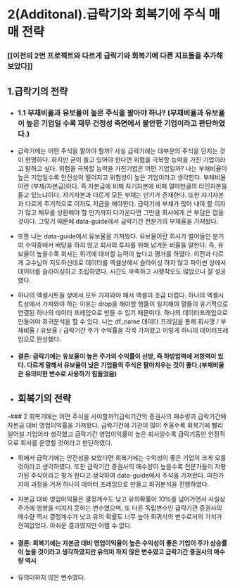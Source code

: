 # 2(Additonal).급락기와 회복기에 주식 매매 전략

### [[이전의 2번 프로젝트와 다르게 급락기와 회복기에 다른 지표들을 추가해보았다]]

## 1.급락기의 전략

- ### 1.1 부채비율과 유보율이 높은 주식을 팔아야 하나? (부채비율과 유보율이 높은 기업일 수록 재무 건정성 측면에서 불안한 기업이라고 판단하였다.)
-  급락기에는 어떤 주식을 팔아야 할까? 사실 급락기에는 대부분의 주식을 던지는 것이 현명하다. 하지만 굳이 들고 있어야 한다면 위험을 극복할 능력을 가진 기업이라고 말하고 싶다. 위험을 극복할 능력을 가진기업은 어떤 기업일까? 나는 부채비율이 높은 기업일수록 안전성이 떨어지고 위험성이 높은 기업이라고 생각한다. 
부채비율이란 (부채/자본금)이다. 즉 자본금에 비해 자기자본에 비해 얼마만큼의 타인자본을 들고 있느냐이다. 자기자본과 다르게 모든 부채는 만기가 존재한다. 또한 자기자본과 다르게 주기적으로 이자도 지급을 해야한다. 급락기에 부채가 많아 내야 할 이자가 많고 채무를 상환해야 할 만기까지 다가온다면 그만큼 회사에게 큰 부담은 없을 것이다. 그렇기 때문에 data-guide에서 급락기간 전분기의 부채율을 가져왔다. 

- 또한 나는 data-guide에서 유보율을 가져왔다. 유보율이란 회사가 벌어들인 분기의 수익중에서 배당을 하지 않고 회사의 투자를 위해 남겨둔 비율을 말한다. 즉, 유보율이 높을수록 회사는 위기에 대처할 능력이 높다고 평가를 하였다. 
이전과 다르게 교수님이 지도하신대로 데이터를 엑셀상에서 슬라이싱 하지 않고 파이썬 상에서 데이터를 슬라이싱하고 조립하였다. 시간도 부족하고 시행착오도 많았으나 잘 성공했다. 

- 하나의 엑셀시트들 상에서 모두 가져와야 해서 엑셀이 조금 더럽다. 하나의 엑셀시트상에서 가져와야 하는 이유는 drop을 해야할 행들이 일치해야 열들이 유기적으로 연결된 하나의 데이터 프레임으로 만들 수 있기 때문이다. 하나의 데이터프레임으로 만들어야 회귀분석을 할 수 있다. 나는 df_name 데이터 프레임을 통해 회사명 / 부채비율 / 유보율 / 급락기간 주가 수익률을 각각 가져왔고 이렇게 하나의 데이터프레임으로 완성했다.

- #### 결론: 급락기에는 유보율이 높은 주가의 수익률이 선방, 즉 하방압력에 저항력이 있다. 다르게 말해서 유보율이 낮은 기업들의 주식은 팔아치우는 것이 좋다.(부채비율은 유의미한 변수로 사용하기 힘들었음)

- ## 회복기의 전략

-### 2 회복기에는 어떤 주식을 사야할까?(급락기간의 증권사의 매수량과 급락기간에 자본금 대비 영업이익률을 가져왔다. 급락기간에 기관이 많이 주울수록 회복기에 빨리 일어설 기업이라 생각했고 급락기간 영업이익률이 높은 회사일수록 급락기동안 안정적으로 회사를 운영할 것이라고 판단하였다.

- 위에서 급락기에는 안전성을 보았다면 회복기에는 수익성이 좋은 기업이 크게 오를 것이라고 생각하였다. 또한 급락기간 증권사의 매수량이 높을수록 전문가들이 저평가된 주식이라고 평가 한다고 생각하여 data-guide에서 주식을 가져왔다.
마찬가지의 과정을 거쳐 하나의 데이터 프레임으로 만들고 회귀분석을 진행하였다. 

- 자본금 대비 영업이익율은 결정계수도 낮고 유의확률이 10%를 넘어가면서 사실상 주가에 영향을 미치지 못하는 변수였으며, 또 다른 독립변수인 급락기관 증권사의 매수량 역시 결정계수가 낮고 유의 확률도 너무 높아 회귀식의 변수로서의 가치가 전혀없었다. 아쉬운 결과였지만 어쩔 수 없다. 

- #### 결론: 회복기에는 자본금 대비 영업이익율이 높은 수익성이 좋은 기업이 주가 상승률이 높을 것이라고 생각하였지만 유의미 하지 않은 변수였고 급락기간 증권사의 매수량 역시 
-  유의미하지 않은 변수였다. 

